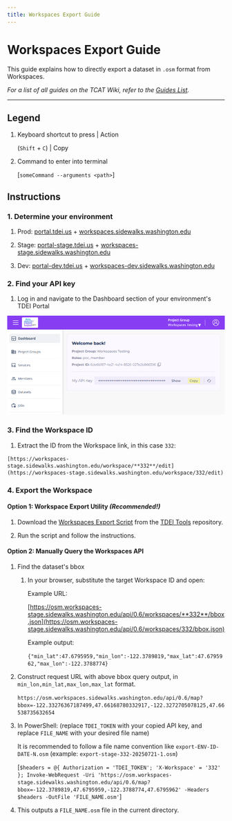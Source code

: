```yaml
---
title: Workspaces Export Guide
---
```


# Workspaces Export Guide

This guide explains how to directly export a dataset in `.osm` format from Workspaces.

_For a list of all guides on the TCAT Wiki, refer to the [Guides List](../../../../guides-list/index.md)._

---

## Legend

1. Keyboard shortcut to press | Action

      (`Shift` + `C`) | Copy

2. Command to enter into terminal

      [`someCommand --arguments <path>`]

## Instructions

### 1. Determine your environment

   1. Prod: [portal.tdei.us](https://portal.tdei.us/) + [workspaces.sidewalks.washington.edu](https://workspaces.sidewalks.washington.edu/)

   2. Stage: [portal-stage.tdei.us](https://portal-stage.tdei.us/) + [workspaces-stage.sidewalks.washington.edu](https://workspaces-stage.sidewalks.washington.edu/)

   3. Dev: [portal-dev.tdei.us](https://portal-dev.tdei.us/login) + [workspaces-dev.sidewalks.washington.edu](https://workspaces-dev.sidewalks.washington.edu/)

### 2. Find your API key

   1. Log in and navigate to the Dashboard section of your environment's TDEI Portal

![Screenshot of the Dashboard section of the TDEI Portal, with a highlight on the Copy button next to the My API Key box.](../../../../resources/images/tdei-portal/api-key.png)

### 3. Find the Workspace ID

   1. Extract the ID from the Workspace link, in this case `332`:
   
    [https://workspaces-stage.sidewalks.washington.edu/workspace/**332**/edit](https://workspaces-stage.sidewalks.washington.edu/workspace/332/edit)

### 4. Export the Workspace

#### Option 1: Workspace Export Utility *(Recommended!)*

1. Download the [Workspaces Export Script](https://github.com/TaskarCenterAtUW/tdei-tools/blob/main/utilities/workspaces-export.ps1) from the [TDEI Tools](https://github.com/TaskarCenterAtUW/tdei-tools) repository.

2. Run the script and follow the instructions.

#### Option 2: Manually Query the Workspaces API

1. Find the dataset's bbox

    1. In your browser, substitute the target Workspace ID and open:

        Example URL:

          [https://osm.workspaces-stage.sidewalks.washington.edu/api/0.6/workspaces/**332**/bbox.json](https://osm.workspaces-stage.sidewalks.washington.edu/api/0.6/workspaces/332/bbox.json)
      
        Example output:

          `{"min_lat":47.6795959,"min_lon":-122.3789819,"max_lat":47.6795962,"max_lon":-122.3788774}`

2. Construct request URL with above bbox query output, in `min_lon,min_lat,max_lon,max_lat` format.

      `https://osm.workspaces.sidewalks.washington.edu/api/0.6/map?bbox=-122.33276367187499,47.66168780332917,-122.3272705078125,47.66538735632654`

3. In PowerShell: (replace `TDEI_TOKEN` with your copied API key, and replace `FILE_NAME` with your desired file name)

      It is recommended to follow a file name convention like `export-ENV-ID-DATE-N.osm` (example: `export-stage-332-20250721-1.osm`)

      [`$headers = @{ Authorization = 'TDEI_TOKEN'; 'X-Workspace' = '332' }; Invoke-WebRequest -Uri 'https://osm.workspaces-stage.sidewalks.washington.edu/api/0.6/map?bbox=-122.3789819,47.6795959,-122.3788774,47.6795962' -Headers $headers -OutFile 'FILE_NAME.osm'`]

4. This outputs a `FILE_NAME.osm` file in the current directory.
